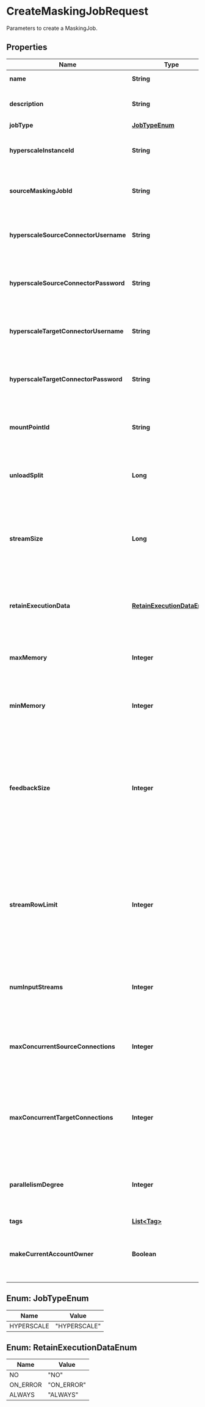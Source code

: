 

# CreateMaskingJobRequest

Parameters to create a MaskingJob.

## Properties

Name | Type | Description | Notes
------------ | ------------- | ------------- | -------------
**name** | **String** | The name to give the Masking Job. |  [optional]
**description** | **String** | The description of the Job (Hyperscale Job only). |  [optional]
**jobType** | [**JobTypeEnum**](#JobTypeEnum) | The type of Job. |  [optional]
**hyperscaleInstanceId** | **String** | The ID of the HyperscaleInstance to create this Job on (Hyperscale Job only). |  [optional]
**sourceMaskingJobId** | **String** | The ID of the Masking Job to use as the source (Hyperscale Job only). |  [optional]
**hyperscaleSourceConnectorUsername** | **String** | The username to set for the Source Connector that will be imported (Hyperscale Job only). |  [optional]
**hyperscaleSourceConnectorPassword** | **String** | The password to set for the Source Connector that will be imported (Hyperscale Job only). |  [optional]
**hyperscaleTargetConnectorUsername** | **String** | The username to set for the Target Connector that will be imported (Hyperscale Job only). |  [optional]
**hyperscaleTargetConnectorPassword** | **String** | The password to set for the Target Connector that will be imported (Hyperscale Job only). |  [optional]
**mountPointId** | **String** | The ID of the MountPoint to use for the resulting dataset (Hyperscale Job only). |  [optional]
**unloadSplit** | **Long** | The number of unloaded files to be generated from the source database (Hyperscale Job only). |  [optional]
**streamSize** | **Long** | The stream size to be used by the sqlldr oracle utility which specifies the size (in bytes) of the data stream sent from the client to the server (Hyperscale Job only). |  [optional]
**retainExecutionData** | [**RetainExecutionDataEnum**](#RetainExecutionDataEnum) | Defines whether execution data will be stored after execution is complete (Hyperscale Job only). |  [optional]
**maxMemory** | **Integer** | Maximum memory, in MB, to be allocated for each Masking job (Hyperscale Job only). |  [optional]
**minMemory** | **Integer** | Minimum memory, in MB, to be allocated for each Masking job (Hyperscale Job only). |  [optional]
**feedbackSize** | **Integer** | The granularity with which the masking engine provides updates on the progress of the masking job. For instance, a feedbackSize of 50000 results in log updates whenever 50000 rows are processed during the masking phase (Hyperscale Job only). |  [optional]
**streamRowLimit** | **Integer** | The stream row limit constrains the total number of rows that may enter the job for each masking stream. Setting this value to 0 allows unlimited rows into each stream, while leaving it blank will select a default limit based on job type (Hyperscale Job only). |  [optional]
**numInputStreams** | **Integer** | Number of input streams to be configured for Masking Job (Hyperscale Job only). |  [optional]
**maxConcurrentSourceConnections** | **Integer** | Maximum number of parallel connection that the Hyperscale instance can have with the source datasource (Hyperscale Job only). |  [optional]
**maxConcurrentTargetConnections** | **Integer** | Maximum number of parallel connection that the Hyperscale instance can have with the target datasource (Hyperscale Job only). |  [optional]
**parallelismDegree** | **Integer** | The degree of parallelism (DOP) per Oracle job to recreate the index in the post-load process (Hyperscale Job only). |  [optional]
**tags** | [**List&lt;Tag&gt;**](Tag.md) |  |  [optional]
**makeCurrentAccountOwner** | **Boolean** | Whether the account creating this Masking job must be configured as owner of it (Hyperscale Job only). |  [optional]



## Enum: JobTypeEnum

Name | Value
---- | -----
HYPERSCALE | &quot;HYPERSCALE&quot;



## Enum: RetainExecutionDataEnum

Name | Value
---- | -----
NO | &quot;NO&quot;
ON_ERROR | &quot;ON_ERROR&quot;
ALWAYS | &quot;ALWAYS&quot;



